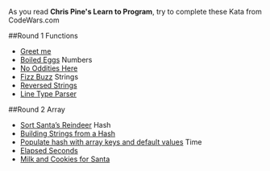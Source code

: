 As you read **Chris Pine's Learn to Program**, try to complete these Kata from CodeWars.com

##Round 1
Functions
- [Greet me](http://www.codewars.com/kata/greet-me)
- [Boiled Eggs](http://www.codewars.com/kata/boiled-eggs)
Numbers
- [No Oddities Here](http://www.codewars.com/kata/no-oddities-here)
- [Fizz Buzz](http://www.codewars.com/kata/fizz-buzz)
Strings
- [Reversed Strings](http://www.codewars.com/kata/reversed-strings)
- [Line Type Parser](http://www.codewars.com/kata/line-type-parser)

##Round 2
Array
- [Sort Santa’s Reindeer](http://www.codewars.com/kata/sort-santas-reindeer)
Hash
- [Building Strings from a Hash](http://www.codewars.com/kata/building-strings-from-a-hash)
- [Populate hash with array keys and default values](http://www.codewars.com/kata/populate-hash-with-array-keys-and-default-value)
Time
- [Elapsed Seconds](http://www.codewars.com/kata/elapsed-seconds)
- [Milk and Cookies for Santa](http://www.codewars.com/kata/milk-and-cookies-for-santa)